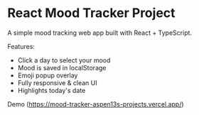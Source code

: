 # React Mood Tracker Project

A simple mood tracking web app built with React + TypeScript.

Features:

- Click a day to select your mood
- Mood is saved in localStorage
- Emoji popup overlay
- Fully responsive & clean UI
- Highlights today's date

Demo (https://mood-tracker-aspen13s-projects.vercel.app/)
